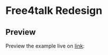 # Free4talk Redesign


## Preview

Preview the example live on [link](http://free4talk-v2.momo.vercel.app):

